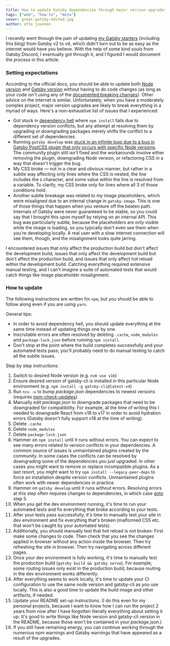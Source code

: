 ```yaml
---
title: How to update Gatsby dependencies through major version upgrades
tags: ["web", "how-to", "meta"]
cover: great-gatsby-edited.jpg
author: atte juvonen
---
```


<re-img
    src="great-gatsby-edited.jpg"
    title="The Great Gatsby - Dependency Updates Edition"
    >
</re-img>

I recently went through the pain of updating <a href="https://github.com/baobabKoodaa" target="_blank">my Gatsby starters</a> (including this blog) from Gatsby v2 to v4, which didn't turn out to be as easy as the internet would have you believe. With the help of some kind souls from Gatsby Discord, I eventually got through it, and I figured I would document the process in this article.

### Setting expectations

According to the official docs, you should be able to update both <a href="https://www.gatsbyjs.com/docs/upgrading-node-js/" target="_blank">Node version</a> and <a href="https://www.gatsbyjs.com/docs/reference/release-notes/migrating-from-v3-to-v4/" target="_blank">Gatsby version</a> without having to do code changes (as long as your code isn't using any of the <a href="https://www.gatsbyjs.com/docs/reference/release-notes/migrating-from-v3-to-v4/#handling-breaking-changes" target="_blank">documented breaking changes</a>). Other advice on the internet is similar. Unfortunately, when you have a moderately complex project, major version upgrades are likely to break everything in a myriad of ways. Here's a non-exhaustive list of issues that I experienced:

- Got stuck in <a href="https://en.wikipedia.org/wiki/Dependency_hell" target="_blank">dependency hell</a> where `npm install` fails due to dependency version conflicts, but any attempt at resolving them by upgrading or downgrading packages merely shifts the conflict to a different set of dependencies.
- Running `gatsby develop` was <a href="https://github.com/gatsbyjs/gatsby/issues/21885" target="_blank">stuck in an infinite loop due to a bug in Gatsby PostCSS plugin that only occurs with specific Node versions</a>. The community plugin still isn't fixed and the workarounds involve either removing the plugin, downgrading Node version, or refactoring CSS in a way that doesn't trigger the bug.
- My CSS broke — not in a clear and obvious manner, but rather in a subtle way affecting only lines where the CSS is nested, the line includes the `&` character, and some value within the line is resolved from a variable. To clarify, my CSS broke only for lines where all 3 of those conditions hold.
- Another subtle breakage was related to my image placeholders, which were misaligned due to an internal change in `gatsby-image`. This is one of those things that happen when you venture off the beaten path. Internals of Gatsby were never guaranteed to be stable, so you could say that I brought this upon myself by relying on an internal API. This bug was particularly subtle, because the placeholders are only visible while the image is loading, so you typically don't even see them when you're developing locally. A real user with a slow internet connection will see them, though, and the misalignment looks quite jarring.

I encountered issues that only affect the production build but don't affect the development build, issues that only affect the development build but don't affect the production build, and issues that only affect hot reload within the development build. Catching everything required extensive manual testing, and I can't imagine a suite of automated tests that would catch things like image placeholder misalignment.

### How to update

The following instructions are written for `npm`, but you should be able to follow along even if you are using `yarn`.

General tips:

- In order to avoid dependency hell, you should update everything at the same time instead of updating things one by one.
- Inscrutable errors are often resolved by deleting `.cache`, `node_modules` and `package-lock.json` before running `npm install`.
- Don't stop at the point where the build completes successfully and your automated tests pass; you'll probably need to do manual testing to catch all the subtle issues.

Step by step instructions:

1. Switch to desired Node version (e.g. `nvm use v16`)
2. Ensure desired version of gatsby-cli is installed in this particular Node environment (e.g. `npm install -g gatsby-cli@latest-v4`)
3. Run `ncu -u` to bump <i>package.json</i> dependencies to newest versions (requires <a href="https://www.npmjs.com/package/npm-check-updates" target="_blank">npm-check-updates</a>).
4. Manually edit <i>package.json</i> to downgrade packages that need to be downgraded for compatibility. For example, at the time of writing this I needed to downgrade React from v18 to v17 in order to avoid hydration errors (Gatsby doesn't fully support v18 at the time of writing).
5. Delete `.cache`
6. Delete `node_modules`
7. Delete `package-lock.json`
8. Hammer on `npm install` until it runs without errors. You can expect to see many errors related to version conflicts in your dependencies. A common source of issues is unmaintained plugins created by the community. In some cases the conflicts can be resolved by downgrading some of the dependencies you just upgraded. In other cases you might want to remove or replace incompatible plugins. As a last resort, you might want to try `npm install --legacy-peer-deps` to force an installation despite version conflicts. Unmaintained plugins often work with newer dependencies in practice.
9. Hammer on `gatsby develop` until it runs without errors. Resolving errors at this step often requires changes to dependencies, in which case <a href="https://homepages.cwi.nl/~storm/teaching/reader/Dijkstra68.pdf" target="_blank">goto</a> step 5.
10. When you get the dev environment running, it's time to run your automated tests and fix everything that broke according to your tests.
11. After your tests pass successfully, it's time to manually test your site in dev environment and fix everything that's broken (malformed CSS etc. that won't be caught by your automated tests).
12. Additionally, you should manually test that hot reload is not broken: First make some changes to code. Then check that you see the changes applied in browser without any action inside the browser. Then try refreshing the site in browser. Then try navigating across different pages.
13. Once your dev environment is fully working, it's time to manually test the production build (`gatsby build && gatsby serve`). For example, some routing issues only exist in the production build, because routing in the dev environment works differently.
14. After everything seems to work locally, it's time to update your CI configuration to use the same node version and gatsby-cli as you use locally. This is also a good time to update the build image and other artifacts, if needed.
15. Update your README set-up instructions. (I do this even for my personal projects, because I want to know how I can run the project 2 years from now after I have forgotten literally everything about setting it up. It's good to write things like Node version and gatsby-cli version in the README, because those won't be contained in your <i>package.json</i>.)
16. If you still have remaining energy, you can continue working through the numerous npm warnings and Gatsby warnings that have appeared as a result of the upgrades.
